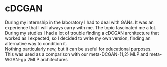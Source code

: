 # cDCGAN
During my internship in the laboratory I had to deal with GANs. It was an experience that I will always carry with me.
The topic fascinated me a lot.<br />
During my studies I had a lot of trouble finding a cDCGAN architecture that worked as I expected, so I decided to write my own version, finding an alternative way to condition it.<br />
Nothing particularly new, but it can be useful for educational purposes.<br />
This was used as a comparison with our meta-DCGAN-{1,2} MLP and meta-WGAN-gp 2MLP architectures<br />
